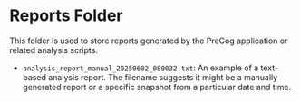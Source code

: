 # Reports Folder

This folder is used to store reports generated by the PreCog application or related analysis scripts.

- `analysis_report_manual_20250602_080032.txt`: An example of a text-based analysis report. The filename suggests it might be a manually generated report or a specific snapshot from a particular date and time.